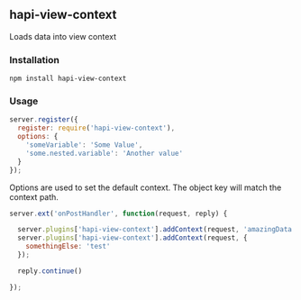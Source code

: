 ## hapi-view-context

Loads data into view context

### Installation

`npm install hapi-view-context`

### Usage

```js
server.register({
  register: require('hapi-view-context'),
  options: {
    'someVariable': 'Some Value',
    'some.nested.variable': 'Another value'
  }
});
```

Options are used to set the default context. The object key will match the context path.

```js
server.ext('onPostHandler', function(request, reply) {

  server.plugins['hapi-view-context'].addContext(request, 'amazingData', 'More data');
  server.plugins['hapi-view-context'].addContext(request, {
    somethingElse: 'test'
  });

  reply.continue()

});
```
